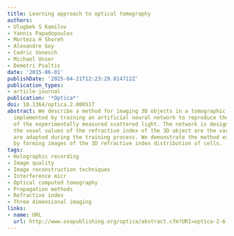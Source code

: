 ```yaml
---
title: Learning approach to optical tomography
authors:
- Ulugbek S Kamilov
- Yannis Papadopoulos
- Morteza H Shoreh
- Alexandre Goy
- Cedric Vonesch
- Michael Unser
- Demetri Psaltis
date: '2015-06-01'
publishDate: '2025-04-21T12:23:29.814712Z'
publication_types:
- article-journal
publication: '*Optica*'
doi: 10.1364/optica.2.000517
abstract: We describe a method for imaging 3D objects in a tomographic configuration
  implemented by training an artificial neural network to reproduce the complex amplitude
  of the experimentally measured scattered light. The network is designed such that
  the voxel values of the refractive index of the 3D object are the variables that
  are adapted during the training process. We demonstrate the method experimentally
  by forming images of the 3D refractive index distribution of cells.
tags:
- Holographic recording
- Image quality
- Image reconstruction techniques
- Interference micr
- Optical computed tomography
- Propagation methods
- Refractive index
- Three dimensional imaging
links:
- name: URL
  url: http://www.osapublishing.org/optica/abstract.cfm?URI=optica-2-6-517 http://www.osapublishing.org/abstract.cfm?URI=LS-2015-LW3I.1
---
```

